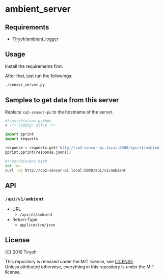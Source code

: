 # ambient_server

## Requirements

* [Tiryoh/ambient_logger](https://github.com/Tiryoh/ambient_logger)

## Usage

Install the requirements first.

After that, just run the followings:
```sh
./sensor_server.py
```

## Samples to get data from this server

Replace `co2-sensor-pi` to the hostname of the server.

```python
#!/usr/bin/env python
# -*- coding: utf-8 -*-

import pprint
import requests

response = requests.get('http://co2-sensor-pi.local:5000/api/v1/ambient')
pprint.pprint(response.json())
```

```sh
#!/usr/bin/env bash
set -eu
curl -Ss http://co2-sensor-pi.local:5000/api/v1/ambient
```

## API

### `/api/v1/ambient`

* URL
  * `/api/v1/ambient`
* Return-Type
  * `application/json`

## License

(C) 2019 Tiryoh

This repository is released under the MIT license, see [LICENSE](./LICENSE).  
Unless attributed otherwise, everything in this repository is under the MIT license.
